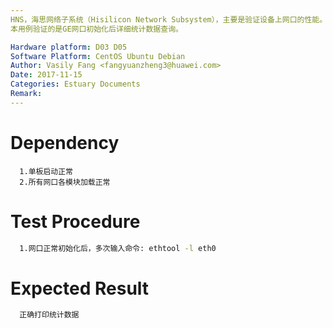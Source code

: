 ```yaml
---
HNS，海思网络子系统（Hisilicon Network Subsystem），主要是验证设备上网口的性能。
本用例验证的是GE网口初始化后详细统计数据查询。

Hardware platform: D03 D05  
Software Platform: CentOS Ubuntu Debian 
Author: Vasily Fang <fangyuanzheng3@huawei.com>  
Date: 2017-11-15
Categories: Estuary Documents  
Remark:
---
```


# Dependency
```
  1.单板启动正常
  2.所有网口各模块加载正常
```

# Test Procedure
```bash
  1.网口正常初始化后，多次输入命令: ethtool -l eth0
```

# Expected Result
```bash
  正确打印统计数据
```
